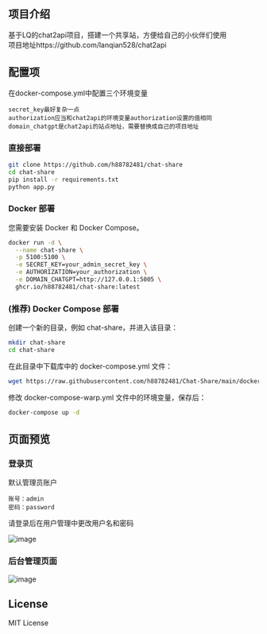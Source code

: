 ## 项目介绍  

基于LQ的chat2api项目，搭建一个共享站，方便给自己的小伙伴们使用  
项目地址https://github.com/lanqian528/chat2api

## 配置项  
在docker-compose.yml中配置三个环境变量

```
secret_key最好复杂一点  
authorization应当和chat2api的环境变量authorization设置的值相同  
domain_chatgpt是chat2api的站点地址，需要替换成自己的项目地址  
```

### 直接部署

```bash
git clone https://github.com/h88782481/chat-share
cd chat-share
pip install -r requirements.txt
python app.py
```

### Docker 部署

您需要安装 Docker 和 Docker Compose。

```bash
docker run -d \
  --name chat-share \
  -p 5100:5100 \
  -e SECRET_KEY=your_admin_secret_key \
  -e AUTHORIZATION=your_authorization \
  -e DOMAIN_CHATGPT=http://127.0.0.1:5005 \
  ghcr.io/h88782481/chat-share:latest
```

### (推荐) Docker Compose 部署

创建一个新的目录，例如 chat-share，并进入该目录：

```bash
mkdir chat-share
cd chat-share
```

在此目录中下载库中的 docker-compose.yml 文件：

```bash
wget https://raw.githubusercontent.com/h88782481/Chat-Share/main/docker-compose.yml
```

修改 docker-compose-warp.yml 文件中的环境变量，保存后：

```bash
docker-compose up -d
```

## 页面预览  

### 登录页  
默认管理员账户
```
账号：admin
密码：password
```
请登录后在用户管理中更改用户名和密码 

![image](https://github.com/user-attachments/assets/2541f8d0-eb76-42fb-8ec7-24199fc93372)

### 后台管理页面

![image](https://github.com/user-attachments/assets/56ea9c43-6cfc-418c-a461-d4fc35b354eb)

## License

MIT License
